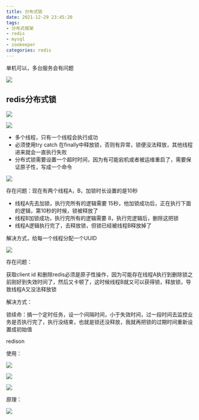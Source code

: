 ```yaml
---
title: 分布式锁
date: 2021-12-29 23:45:20
tags:
- 分布式框架
- redis
- mysql
- zookeeper
categories: redis
---
```




单机可以，多台服务会有问题

![](https://tva1.sinaimg.cn/large/e6c9d24ely1h6b0wfci7jj21m80mgmzk.jpg)



## redis分布式锁



![](https://tva1.sinaimg.cn/large/e6c9d24ely1h6b0x7jo2uj211u0da0u1.jpg)



![](https://tva1.sinaimg.cn/large/e6c9d24ely1h6b11433hoj21kg0u0adf.jpg)

- 多个线程，只有一个线程会执行成功
- 必须使用try catch 在finally中释放锁，否则有异常，锁便没法释放，其他线程进来就会一直执行失败
- 分布式锁需要设置一个超时时间，因为有可能宕机或者被运维重启了，需要保证原子性，写成一个命令

![](https://tva1.sinaimg.cn/large/e6c9d24ely1h6b1621v7yj21ec0goq5r.jpg)

存在问题：现在有两个线程A，B，加锁时长设置的是10秒

- 线程A先去加锁，执行完所有的逻辑需要 15秒，他加锁成功后，正在执行下面的逻辑，第10秒的时候，锁被释放了
- 线程B加锁成功，执行完所有的逻辑需要 8，执行完逻辑后，删除这把锁
- 线程A逻辑执行完了，去释放锁，但锁已经被线程B释放掉了

解决方式，给每一个线程分配一个UUID

![](https://tva1.sinaimg.cn/large/e6c9d24ely1h6b1hwkaarj21jw0scn1d.jpg)

存在问题：

获取client id 和删除redis必须是原子性操作，因为可能存在线程A执行到删除锁之前刚好到失效时间了，然后又卡顿了，这时候线程B就又可以获得锁，释放锁，导致线程A又没法释放锁

解决方式：

锁续命：搞一个定时任务，设一个间隔时间，小于失效时间，过一段时间去监控业务是否执行完了，执行没结束，也就是锁还没释放，我就再把锁的过期时间重新设置成初始值



redison

使用：

![](https://tva1.sinaimg.cn/large/e6c9d24ely1h6b1ygqebkj217s0ccwfs.jpg)

![](https://tva1.sinaimg.cn/large/e6c9d24ely1h6b1z3x7w3j20eq034gll.jpg)

![](https://tva1.sinaimg.cn/large/e6c9d24ely1h6b1wzvpx3j21dn0u0tck.jpg)

原理：

![](https://tva1.sinaimg.cn/large/e6c9d24ely1h6b22djvmej21260o8whq.jpg)

